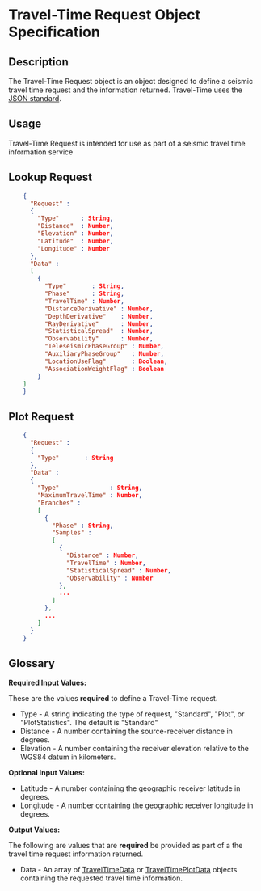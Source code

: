 # Travel-Time Request Object Specification

## Description

The Travel-Time Request object is an object designed to define a seismic travel
time request and the information returned.  Travel-Time uses the
[JSON standard](http://www.json.org).

## Usage
Travel-Time Request is intended for use as part of a seismic travel time
information service

## Lookup Request

```json
    {
      "Request" :
      {
        "Type"      : String,
        "Distance"  : Number,
        "Elevation" : Number,
        "Latitude"  : Number,
        "Longitude" : Number
      },
      "Data" :
      [
        {
          "Type"       : String,
          "Phase"      : String,
          "TravelTime" : Number,
          "DistanceDerivative" : Number,
          "DepthDerivative"    : Number,
          "RayDerivative"      : Number,
          "StatisticalSpread"  : Number,
          "Observability"      : Number,
          "TeleseismicPhaseGroup" : Number,
          "AuxiliaryPhaseGroup"   : Number,
          "LocationUseFlag"       : Boolean,
          "AssociationWeightFlag" : Boolean
        }
    ]
    }
```

## Plot Request

```json
    {
      "Request" :
      {
        "Type"       : String
      },
      "Data" :
      {
        "Type"              : String,
        "MaximumTravelTime" : Number,
        "Branches" :
        [
          {
            "Phase" : String,
            "Samples" :
            [
              {
                "Distance" : Number,
                "TravelTime" : Number,
                "StatisticalSpread" : Number,
                "Observability" : Number
              },
              ...
            ]
          },
          ...
        ]
      }
    }
```

## Glossary

**Required Input Values:**

These are the values **required** to define a Travel-Time request.

* Type - A string indicating the type of request, "Standard", "Plot", or
"PlotStatistics". The default is "Standard"
* Distance -  A number containing the source-receiver distance in
degrees.
* Elevation - A number containing the receiver elevation relative to
the WGS84 datum in kilometers.

**Optional Input Values:**

* Latitude - A number containing the geographic receiver latitude in
degrees.
* Longitude - A number containing the geographic receiver longitude in
degrees.

**Output Values:**

The following are values that are **required** be provided as part of a the
travel time request information returned.

* Data - An array of [TravelTimeData](TravelTimeData.md) or
[TravelTimePlotData](TravelTimePlotData.md) objects containing the requested
travel time information.
